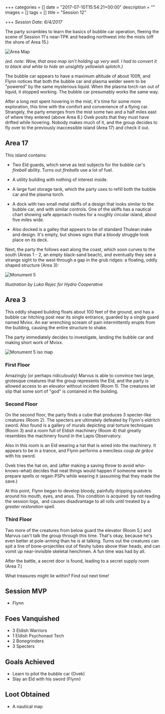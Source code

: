 +++
categories = []
date = "2017-07-10T15:54:21+00:00"
description = ""
images = []
tags = []
title = "Session 12"

+++
*Session Date: 6/4/2017*

The party scrambles to learn the basics of bubble car operation, fleeing the scene of Session 11's near-TPK and heading northwest into the mists (off the shore of Area 15.)
<!--more-->

![Area Map](/uploads/session-12-area-map.png)

*(ed. note: Wow, that area map isn't holding up very well. I had to convert it to black and white to hide an unsightly yellowish splotch.)*

The bubble car appears to have a maximum altitude of about 100ft, and Flynn notices that both the bubble car and plasma welder seem to be "powered" by the same mysterious liquid. When the plasma torch ran out of liquid, it stopped working. The bubble car presumably works the same way.

After a long rest spent hovering in the mist, it's time for some more exploration, this time with the comfort and convenience of a flying car. Strangely, the party emerges from the mist some two and a half miles east of where they entered (above Area 8.) Ovek posits that they must have drifted while hovering. Nobody makes much of it, and the group decides to fly over to the previously inaccessible island (Area 17) and check it out.

## Area 17

This island contains:

* Two Eld guards, which serve as test subjects for the bubble car's *fireball* ability. Turns out *fireballs* use a lot of fuel.

* A utility building with nothing of interest inside.

* A large fuel storage tank, which the party uses to refill both the bubble car and the plasma torch.

* A dock with two small metal skiffs of a design that looks similar to the bubble car, and with similar controls. One of the skiffs has a nautical chart showing safe approach routes for a roughly circular island, about five miles wide.

* Also docked is a galley that appears to be of standard Thulean make and design. It's empty, but shows signs that a bloody struggle took place on its deck.

Next, the party the follows east along the coast, which soon curves to the south (Areas 1 - 2, an empty black-sand beach), and eventually they see a strange sight to the west through a gap in the grub ridges: a floating, oddly shaped structure (Area 3):

![Monument 5](/uploads/monument-five-luka-rejec.png)

*Illustration by Luka Rejec for Hydra Cooperative*

## Area 3

This oddly shaped building floats about 100 feet of the ground, and has a bubble car hitching post near its single entrance, guarded by a single guard named Mvixx. An ear wrenching scream of pain intermittently erupts from the building, causing the entire structure to shake.

The party immediately decides to investigate, landing the bubble car and making short work of Mvixx.

![Monument 5 iso map](/uploads/monument-5-iso.png)

### First Floor

Amazingly (or perhaps ridiculously) Marvus is able to convince two large, grotesque creatures that the group represents the Eld, and the party is allowed access to an elevator without incident (Room 1). The creatures let slip that some sort of "god" is contained in the building.

### Second Floor

On the second floor, the party finds a cube that produces 3 specter-like creatures (Room 2). The specters are ultimately defeated by Flynn's eldritch sword. Also found is a gallery of murals depicting oral torture techniques (Room 3) and a room full of Eldish machinery (Room 4) that greatly resembles the machinery found in the Lapis Observatory.

Also in this room is an Eld wearing a hat that is wired into the machinery. It appears to be in a trance, and Flynn performs a merciless *coup de grâce* with his sword.

Ovek tries the hat on, and (after making a saving throw to avoid who-knows-what) decides that neat things would happen if someone were to prepare spells or regain PSPs while wearing it (assuming that they made the save.)

At this point, Flynn began to develop bloody, painfully dripping pustules around his mouth, eyes, and anus. This condition is acquired  by not reading the session logs,  and causes disadvantage to all rolls until treated by a *greater restoration* spell.

### Third Floor

Two more of the creatures from below guard the elevator (Room 5,) and Marvus can't talk the group through this time. That's okay, because he's even better at pole-arming than he is at talking. Turns out the creatures can spit a line of bone-projectiles out of fleshy tubes above thier heads, and can vomit up near-invisible skeletal henchmen. A fun time was had by all.

After the battle, a secret door is found, leading to a secret supply room (Area 7.)

What treasures might lie within? Find out next time!

## Session MVP

* Flynn

## Foes Vanquished

* 3 Eldish Warriors
* 1 Eldish Psychonaut Tech
* 2 Bonegrinders
* 3 Specters

## Goals Achieved

* Learn to pilot the bubble car (Ovek)
* Slay an Eld with his sword (Flynn)

## Loot Obtained

* A nautical map